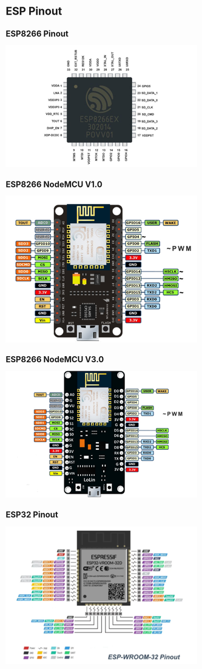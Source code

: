 # ESP Pinout

## ESP8266 Pinout

![ESP8266 Pinout][def]

## ESP8266 NodeMCU V1.0

![ESP8266 NodeMCU V1.0 Pinout][def2]

## ESP8266 NodeMCU V3.0

![ESP8266 NodeMCU V3.0 Pinout][def3]

## ESP32 Pinout

![ESP32 Pinout][def4]

[def]: ../img/ESP8266Pinout.png
[def2]: ../img/NodeMCUv1.0-pinout.jpg
[def3]: ../img/NodeMCUv3.0-pinout.jpg
[def4]: ../img/ESP32Pinout.png